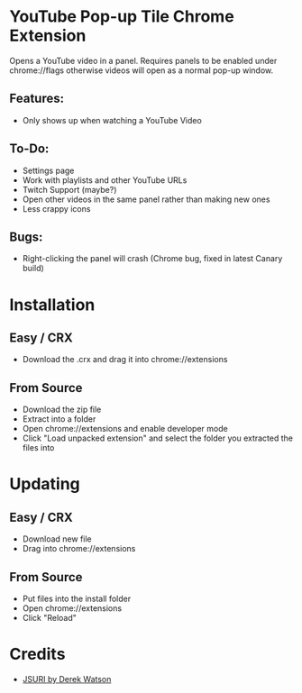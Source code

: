 YouTube Pop-up Tile Chrome Extension
====================================

Opens a YouTube video in a panel. Requires panels to be enabled under chrome://flags otherwise videos will open as a normal pop-up window.

Features:
---------

* Only shows up when watching a YouTube Video

To-Do:
------

* Settings page
* Work with playlists and other YouTube URLs
* Twitch Support (maybe?)
* Open other videos in the same panel rather than making new ones
* Less crappy icons

Bugs:
-----

* Right-clicking the panel will crash (Chrome bug, fixed in latest Canary build)

Installation
============

Easy / CRX
----------

* Download the .crx and drag it into chrome://extensions

From Source
-----------

* Download the zip file
* Extract into a folder
* Open chrome://extensions and enable developer mode
* Click "Load unpacked extension" and select the folder you extracted the files into

Updating
========

Easy / CRX
----------

* Download new file
* Drag into chrome://extensions

From Source
-----------

* Put files into the install folder
* Open chrome://extensions
* Click "Reload"

Credits
=======

* [JSURI by Derek Watson](https://code.google.com/p/jsuri)